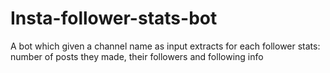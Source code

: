 # Insta-follower-stats-bot
A bot which given a channel name as input extracts for each follower stats: number of posts they made, their followers and following info
